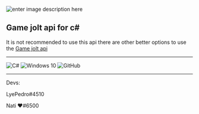 
![enter image description here](https://dkbsce63yl4ec.cloudfront.net/uploads/post/marked_photo/2503/df11aadf-8fb2-4ef4-9cdd-e2350afeaf84social-share-header.6dcd3c-2.png.webp)
## Game jolt api for c#
It is not recommended to use this api there are other better options to use the [Game jolt api](https://gamejolt.com/game-api/doc)
___
<img alt="C#" src="https://img.shields.io/badge/c%23%20-%23239120.svg?&style=for-the-badge&logo=c-sharp&logoColor=white"/>
  <img alt="Windows 10" src="https://img.shields.io/badge/Windows-0078D6?style=for-the-badge&logo=windows&logoColor=white" />
<img alt="GitHub" src="https://img.shields.io/badge/github%20-%23121011.svg?&style=for-the-badge&logo=github&logoColor=white"/>

___
Devs:

LyePedro#4510 

Nati ❤#6500  
